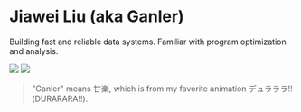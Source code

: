# Jiawei Liu (aka Ganler)

Building fast and reliable data systems. Familiar with program optimization and analysis.

![](https://github-readme-stats.vercel.app/api?username=ganler&show_icons=true&count_private=true&include_all_commits=true&theme=tokyonight&line_height=24&disable_animations=true)
![](https://github-readme-stats.vercel.app/api/top-langs/?username=ganler&layout=compact&hide=html,css,tsql,Vim%20snippet,Jupyter%20Notebook&theme=github_dark&langs_count=8&card_width=250)

> "Ganler" means 甘楽, which is from my favorite animation デュラララ!!(DURARARA!!).
